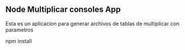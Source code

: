 ## Node Multiplicar consoles App

Esta es un aplicacion para generar archivos de tablas de multiplicar con parametros

npm install